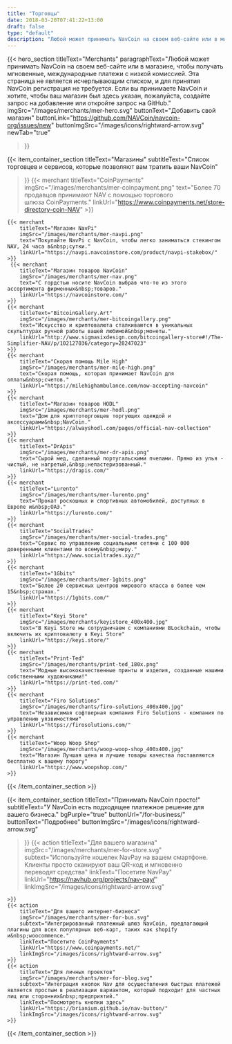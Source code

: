 ```yaml
---
title: "Торговцы"
date: 2018-03-20T07:41:22+13:00
draft: false
type: "default"
description: "Любой может принимать NavCoin на своем веб-сайте или в магазине, чтобы получать мгновенные, международные платежи с низкой комиссией.."
---
```

{{< hero_section
titleText="Merchants"
paragraphText="Любой может принимать NavCoin на своем веб-сайте или в магазине, чтобы получать мгновенные, международные платежи с низкой&nbsp;комиссией. Эта страница не является исчерпывающим списком, и для принятия NavCoin регистрация не требуется. Если вы принимаете NavCoin и хотите, чтобы ваш магазин был здесь указан, пожалуйста, создайте запрос на добавление или откройте запрос на GitHub."
imgSrc="/images/merchants/mer-hero.svg"
buttonText="Добавить свой магазин"
buttonLink="https://github.com/NAVCoin/navcoin-org/issues/new"
buttonImgSrc="/images/icons/rightward-arrow.svg"
newTab="true"
>}}


{{< item_container_section
    titleText="Магазины"
    subtitleText="Список торговцев и сервисов, которые позволяют вам тратить ваши&nbsp;NavCoin"
>}}
    {{< merchant
        titleText="CoinPayments"
        imgSrc="/images/merchants/mer-coinpayment.png"
        text="Более 70 продавцов принимают NAV с помощью торгового шлюза&nbsp;CoinPayments."
        linkUrl="https://www.coinpayments.net/store-directory-coin-NAV"
    >}}

    {{< merchant
        titleText="Магазин NavPi"
        imgSrc="/images/merchants/mer-navpi.png"
        text="Покупайте NavPi с NavCoin, чтобы легко заниматься стекингом NAV, 24 часа в&nbsp;сутки."
        linkUrl="https://navpi.navcoinstore.com/product/navpi-stakebox/"
    >}}
     {{< merchant
        titleText="Магазин товаров NavCoin"
        imgSrc="/images/merchants/mer-nav.png"
        text="С гордстью носите NavCoin выбрав что-то из этого ассортимента фирменных&nbsp;товаров."
        linkUrl="https://navcoinstore.com/"
    >}}
    {{< merchant
        titleText="BitcoinGallery.Art"
        imgSrc="/images/merchants/mer-bitcoingallery.png"
        text="Искусство и криптовалюта сталкиваются в уникальных скульптурах ручной работы вашей любимой&nbsp;монеты."
        linkUrl="http://www.sigmasixdesign.com/bitcoingallery-store#!/The-Simplifier-NAV/p/102127036/category=28247023"
    >}}
    {{< merchant
        titleText="Скорая помощь Mile High"
        imgSrc="/images/merchants/mer-mile-high.png"
        text="Скорая помощь, которая принимает NavCoin для оплаты&nbsp;счетов."
        linkUrl="https://milehighambulance.com/now-accepting-navcoin"
    >}}
    {{< merchant
        titleText="Магазин товаров HODL"
        imgSrc="/images/merchants/mer-hodl.png"
        text="Дом для криптоторговцев торгующих одеждой и аксессуарами&nbsp;NavCoin."
        linkUrl="https://alwayshodl.com/pages/official-nav-collection"
    >}}
    {{< merchant
        titleText="DrApis"
        imgSrc="/images/merchants/mer-dr-apis.png"
        text="Сырой мед, сделанный португальскими пчелами. Прямо из улья - чистый, не нагретый,&nbsp;непастеризованный."
        linkUrl="https://drapis.com/"
    >}}
    {{< merchant
        titleText="Lurento"
        imgSrc="/images/merchants/mer-lurento.png"
        text="Прокат роскошных и спортивных автомобилей, доступных в Европе и&nbsp;ОАЭ."
        linkUrl="https://lurento.com/"
    >}}
    {{< merchant
        titleText="SocialTrades"
        imgSrc="/images/merchants/mer-social-trades.png"
        text="Сервис по управлению социальными сетями с 100 000 доверенными клиентами по всему&nbsp;миру."
        linkUrl="https://www.socialtrades.xyz/"
    >}}
    {{< merchant
        titleText="1Gbits"
        imgSrc="/images/merchants/mer-1gbits.png"
        text="Более 20 сервисных центров мирового класса в более чем 15&nbsp;странах."
        linkUrl="https://1gbits.com/"
    >}}
    {{< merchant
        titleText="Keyi Store"
        imgSrc="/images/merchants/keyistore_400x400.jpg"
        text="В Keyi Store мы сотрудничаем с компаниями BLockchain, чтобы включить их криптовалюту в Keyi Store"
        linkUrl="https://keyi.store/"
    >}}
    {{< merchant
        titleText="Print-Ted"
        imgSrc="/images/merchants/print-ted_180x.png"
        text="Модные высококачественные принты и изделия, созданные нашими собственными художниками!"
        linkUrl="https://print-ted.com/"
    >}}
    {{< merchant
        titleText="Firo Solutions"
        imgSrc="/images/merchants/firo-solutions_400x400.jpg"
        text="Независимая софтверная компания Firo Solutions - компания по управлению уязвимостями"
        linkUrl="https://firosolutions.com/"
    >}}
    {{< merchant
        titleText="Woop Woop Shop"
        imgSrc="/images/merchants/woop-woop-shop_400x400.jpg"
        text="Магазин Лучшая цена и лучшие товары качества поставляются бесплатно к вашему порогу"
        linkUrl="https://www.woopshop.com/"
    >}}
{{< /item_container_section >}}

{{< item_container_section
    titleText="Принимать NavCoin просто!"
    subtitleText="У NavCoin есть подходящее платежное решение для вашего&nbsp;бизнеса."
    bgPurple="true"
    buttonUrl="/for-business/"
    buttonText="Подробнее"
    buttonImgSrc="/images/icons/rightward-arrow.svg"
>}}
    {{< action
        titleText="Для вашего магазина"
        imgSrc="/images/merchants/mer-for-store.svg"
        subtext="Используйте кошелек NavPay на вашем смартфоне. Клиенты просто сканируют ваш QR-код и мгновенно переводят&nbsp;средства"
        linkText="Посетите NavPay"
        linkUrl="https://navhub.org/projects/nav-pay/"
        linkImgSrc="/images/icons/rightward-arrow.svg"

    >}}
    {{< action
        titleText="Для вашего интернет-бизнеса"
        imgSrc="/images/merchants/mer-for-bus.svg"
        subtext="Интегрированный платежный шлюз NavCoin, предлагающий плагины для всех популярных веб-карт, таких как shopify и&nbsp;woocommence."
        linkText="Посетите CoinPayments"
        linkUrl="https://www.coinpayments.net/"
        linkImgSrc="/images/icons/rightward-arrow.svg"
    >}}
    {{< action                 
        titleText="Для личных проектов"
        imgSrc="/images/merchants/mer-for-blog.svg"
        subtext="Интеграция кнопок Nav для осуществления быстрых платежей является простым в реализации вариантом, который подходит для частных лиц или сторонних&nbsp;предприятий."
        linkText="Посмотреть кнопки здесь"
        linkUrl="https://brianium.github.io/nav-button/"
        linkImgSrc="/images/icons/rightward-arrow.svg"
    >}}
{{< /item_container_section >}}
